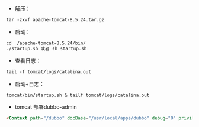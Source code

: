 
- 解压：
```markdown
tar -zxvf apache-tomcat-8.5.24.tar.gz
```
- 启动：
```markdown
cd  /apache-tomcat-8.5.24/bin/
./startup.sh 或者 sh startup.sh
```
- 查看日志：
```markdown
tail -f tomcat/logs/catalina.out
```
- 启动+日志： 
```markdown
tomcat/bin/startup.sh & tailf tomcat/logs/catalina.out
```
- tomcat 部署dubbo-admin
```markdown
<Context path="/dubbo" docBase="/usr/local/apps/dubbo" debug="0" privileged="true" />
```

